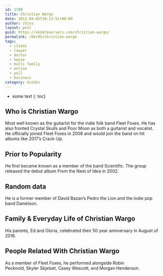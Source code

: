 ```yaml
---
id: 1790
title: Christian Wargo
date: 2012-04-05T10:12:51+00:00
author: chito
layout: post
guid: https://ukdataservers.com/christian-wargo/
permalink: /04/05/christian-wargo
tags:
  - claims
  - lawyer
  - doctor
  - house
  - multi family
  - online
  - poll
  - business
category: Guides
---
```


* some text
{: toc}


## Who is  Christian Wargo
                  
                  
                  
Most well known as the guitarist for the indie folk band Fleet Foxes. He has also fronted Crystal Skulls and Poor Moon as both a guitarist and vocalist. He officially joined Fleet Foxes in 2008 and would join the band on hit albums like 2017&#8217;s Crack-Up. 
                  
                
                
                
## Prior to Popularity 
                  
                  
                  
He first became known as a member of the band Scientific. The group released the debut album From the Nest of Idea in 2002. 
                  
                
                
                
## Random data 
                  
                  
                  
He is a former member of David Bazan&#8217;s Pedro the Lion and the indie pop band Danielson. 
                  
                
                
                
## Family & Everyday Life of Christian Wargo
                  
                  
                  
His parents, Ed and Gloria, celebrated their 50 year anniversary in August of 2016. 
                  
                
                
                
## People Related With  Christian Wargo
                  
                  
                  
As a member of Fleet Foxes, he performed alongside Robin Pecknold, Skyler Skjelset, Casey Wescott, and Morgan Henderson.
                  
                
              
            
          
          
          
    
    
  
